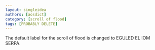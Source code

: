 ```yaml
---
layout: singleidea
authors: [aosdict]
category: [scroll of flood]
tags: [PROBABLY DELETE]
---
```

The default label for the scroll of flood is changed to EGULED EL IOM SERPA.
